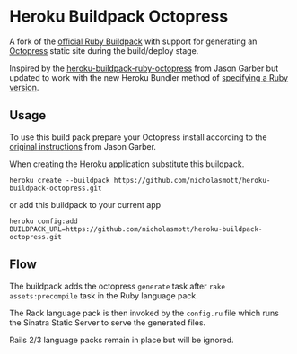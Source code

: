 Heroku Buildpack Octopress
==============================

A fork of the [official Ruby Buildpack][1] with support for generating an [Octopress][2] static site during the build/deploy stage.

Inspired by the [heroku-buildpack-ruby-octopress][3] from Jason Garber but updated to work with the new Heroku Bundler method of [specifying a Ruby version][4].

Usage
-----
To use this build pack prepare your Octopress install according to the [original instructions][5] from Jason Garber.

When creating the Heroku application substitute this buildpack.

```
heroku create --buildpack https://github.com/nicholasmott/heroku-buildpack-octopress.git
```
or add this buildpack to your current app
```
heroku config:add BUILDPACK_URL=https://github.com/nicholasmott/heroku-buildpack-octopress.git
```

Flow
----
The buildpack adds the octopress `generate` task after `rake assets:precompile` task in the Ruby language pack.

The Rack language pack is then invoked by the `config.ru` file which runs the Sinatra Static Server to serve the generated files.

Rails 2/3 language packs remain in place but will be ignored.

[1]: https://github.com/heroku/heroku-buildpack-ruby
[2]: http://octopress.org/
[3]: https://github.com/jgarber/heroku-buildpack-ruby-octopress
[4]: https://devcenter.heroku.com/articles/ruby-versions
[5]: http://jasongarber.com/blog/2012/01/10/deploying-octopress-to-heroku-with-a-custom-buildpack/
